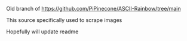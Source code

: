 Old branch of https://github.com/PiPinecone/ASCII-Rainbow/tree/main

This source specifically used to scrape images

Hopefully will update readme
